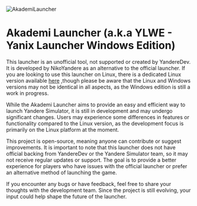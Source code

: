 ![AkademiLauncher](https://github.com/user-attachments/assets/c8f7b250-0ded-4f20-9ae7-462e2768bf7d)



# Akademi Launcher (a.k.a YLWE - Yanix Launcher Windows Edition)
This launcher is an unofficial tool, not supported or created by YandereDev. It is developed by NikoYandere as an alternative to the official launcher. If you are looking to use this launcher on Linux, there is a dedicated Linux version available [here](https://github.com/NikoYandere/yanix-launcher) ,though please be aware that the Linux and Windows versions may not be identical in all aspects, as the Windows edition is still a work in progress.

While the Akademi Launcher aims to provide an easy and efficient way to launch Yandere Simulator, it is still in development and may undergo significant changes. Users may experience some differences in features or functionality compared to the Linux version, as the development focus is primarily on the Linux platform at the moment.

This project is open-source, meaning anyone can contribute or suggest improvements. It is important to note that this launcher does not have official backing from YandereDev or the Yandere Simulator team, so it may not receive regular updates or support. The goal is to provide a better experience for players who have issues with the official launcher or prefer an alternative method of launching the game.

If you encounter any bugs or have feedback, feel free to share your thoughts with the development team. Since the project is still evolving, your input could help shape the future of the launcher.
